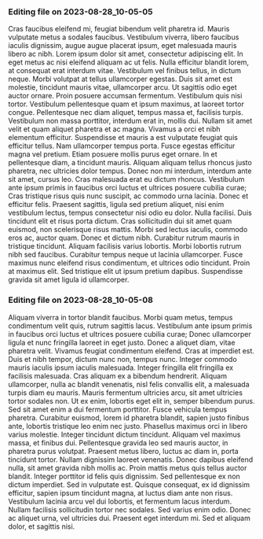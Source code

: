 

### Editing file on 2023-08-28_10-05-05

Cras faucibus eleifend mi, feugiat bibendum velit pharetra id. Mauris vulputate metus a sodales faucibus. Vestibulum viverra, libero faucibus iaculis dignissim, augue augue placerat ipsum, eget malesuada mauris libero ac nibh. Lorem ipsum dolor sit amet, consectetur adipiscing elit. In eget metus ac nisi eleifend aliquam ac ut felis. Nulla efficitur blandit lorem, at consequat erat interdum vitae. Vestibulum vel finibus tellus, in dictum neque. Morbi volutpat at tellus ullamcorper egestas. Duis sit amet est molestie, tincidunt mauris vitae, ullamcorper arcu.
Ut sagittis odio eget auctor ornare. Proin posuere accumsan fermentum. Vestibulum quis nisi tortor. Vestibulum pellentesque quam et ipsum maximus, at laoreet tortor congue. Pellentesque nec diam aliquet, tempus massa et, facilisis turpis. Vestibulum non massa porttitor, interdum erat in, mollis dui. Nullam sit amet velit et quam aliquet pharetra et ac magna. Vivamus a orci et nibh elementum efficitur. Suspendisse et mauris a est vulputate feugiat quis efficitur tellus. Nam ullamcorper tempus porta.
Fusce egestas efficitur magna vel pretium. Etiam posuere mollis purus eget ornare. In et pellentesque diam, a tincidunt mauris. Aliquam aliquam tellus rhoncus justo pharetra, nec ultricies dolor tempus. Donec non mi interdum, interdum ante sit amet, cursus leo. Cras malesuada erat eu dictum rhoncus. Vestibulum ante ipsum primis in faucibus orci luctus et ultrices posuere cubilia curae; Cras tristique risus quis nunc suscipit, ac commodo urna lacinia. Donec et efficitur felis. Praesent sagittis, ligula sed pretium aliquet, nisi enim vestibulum lectus, tempus consectetur nisi odio eu dolor. Nulla facilisi. Duis tincidunt elit et risus porta dictum. Cras sollicitudin dui sit amet quam euismod, non scelerisque risus mattis. Morbi sed lectus iaculis, commodo eros ac, auctor quam.
Donec et dictum nibh. Curabitur rutrum mauris in tristique tincidunt. Aliquam facilisis varius lobortis. Morbi lobortis rutrum nibh sed faucibus. Curabitur tempus neque ut lacinia ullamcorper. Fusce maximus nunc eleifend risus condimentum, et ultrices odio tincidunt. Proin at maximus elit. Sed tristique elit ut ipsum pretium dapibus. Suspendisse gravida sit amet ligula id ullamcorper.




### Editing file on 2023-08-28_10-05-08

Aliquam viverra in tortor blandit faucibus. Morbi quam metus, tempus condimentum velit quis, rutrum sagittis lacus. Vestibulum ante ipsum primis in faucibus orci luctus et ultrices posuere cubilia curae; Donec ullamcorper ligula et nunc fringilla laoreet in eget justo. Donec a aliquet diam, vitae pharetra velit. Vivamus feugiat condimentum eleifend. Cras at imperdiet est. Duis et nibh tempor, dictum nunc non, tempus nunc. Integer commodo mauris iaculis ipsum iaculis malesuada. Integer fringilla elit fringilla ex facilisis malesuada. Cras aliquam ex a bibendum hendrerit. Aliquam ullamcorper, nulla ac blandit venenatis, nisl felis convallis elit, a malesuada turpis diam eu mauris. Mauris fermentum ultricies arcu, sit amet ultricies tortor sodales non.
Ut ex enim, lobortis eget elit in, semper bibendum purus. Sed sit amet enim a dui fermentum porttitor. Fusce vehicula tempus pharetra. Curabitur euismod, lorem id pharetra blandit, sapien justo finibus ante, lobortis tristique leo enim nec justo. Phasellus maximus orci in libero varius molestie. Integer tincidunt dictum tincidunt. Aliquam vel maximus massa, et finibus dui. Pellentesque gravida leo sed mauris auctor, in pharetra purus volutpat. Praesent metus libero, luctus ac diam in, porta tincidunt tortor. Nullam dignissim laoreet venenatis. Donec dapibus eleifend nulla, sit amet gravida nibh mollis ac.
Proin mattis metus quis tellus auctor blandit. Integer porttitor id felis quis dignissim. Sed pellentesque ex non dictum imperdiet. Sed in vulputate est. Quisque consequat, ex id dignissim efficitur, sapien ipsum tincidunt magna, at luctus diam ante non risus. Vestibulum lacinia arcu vel dui lobortis, et fermentum lacus interdum. Nullam facilisis sollicitudin tortor nec sodales. Sed varius enim odio. Donec ac aliquet urna, vel ultricies dui. Praesent eget interdum mi. Sed et aliquam dolor, et sagittis nisi.


